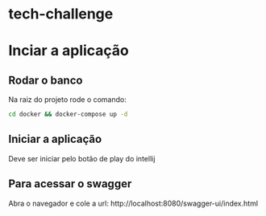 # tech-challenge
# Inciar a aplicação
## Rodar o banco
Na raiz do projeto rode o comando:
```sh
cd docker && docker-compose up -d
```
## Iniciar a aplicação
Deve ser iniciar pelo botão de play do intellij

## Para acessar o swagger
Abra o navegador e cole a url: http://localhost:8080/swagger-ui/index.html
